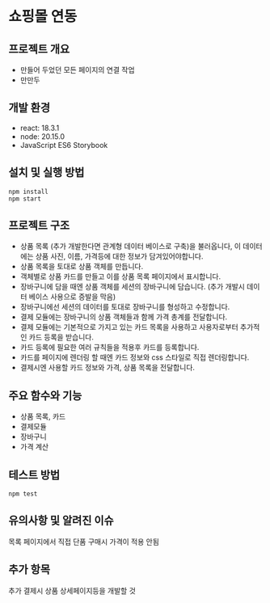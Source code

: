 # 쇼핑몰 연동

## 프로젝트 개요

- 만들어 두었던 모든 페이지의 연결 작업
- 만만두

## 개발 환경

- react: 18.3.1
- node: 20.15.0
- JavaScript ES6 Storybook

## 설치 및 실행 방법

```
npm install
npm start
```

## 프로젝트 구조

* 상품 목록 (추가 개발한다면 관계형 데이터 베이스로 구축)을 불러옵니다, 이 데이터에는 상품 사진, 이름, 가격등에 대한 정보가 담겨있어야합니다.
* 상품 목록을 토대로 상품 객체를 만듭니다.
* 객체별로 상품 카드를 만들고 이를 상품 목록 페이지에서 표시합니다.
* 장바구니에 담을 때엔 상품 객체를 세션의 장바구니에 담습니다. (추가 개발시 데이터 베이스 사용으로 증발을 막음)
* 장바구니에선 세션의 데이터를 토대로 장바구니를 형성하고 수정합니다.
* 결제 모듈에는 장바구니의 상품 객체들과 함께 가격 총계를 전달합니다.
* 결제 모듈에는 기본적으로 가지고 있는 카드 목록을 사용하고 사용자로부터 추가적인 카드 등록을 받습니다.
* 카드 등록에 필요한 여러 규칙들을 적용후 카드를 등록합니다.
* 카드를 페이지에 렌더링 할 때엔 카드 정보와 css 스타일로 직접 렌더링합니다.
* 결제시엔 사용할 카드 정보와 가격, 상품 목록을 전달합니다.

## 주요 함수와 기능

* 상품 목록, 카드
* 결제모듈
* 장바구니
* 가격 계산


## 테스트 방법

```
npm test
```

## 유의사항 및 알려진 이슈

목록 페이지에서 직접 단품 구매시 가격이 적용 안됨

## 추가 항목

추가 결제시 상품 상세페이지등을 개발할 것
